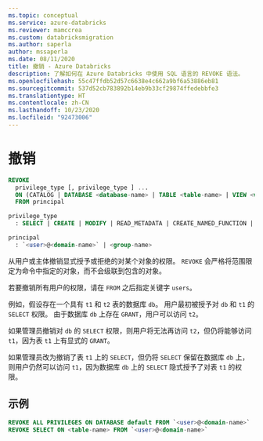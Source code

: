 ```yaml
---
ms.topic: conceptual
ms.service: azure-databricks
ms.reviewer: mamccrea
ms.custom: databricksmigration
ms.author: saperla
author: mssaperla
ms.date: 08/11/2020
title: 撤销 - Azure Databricks
description: 了解如何在 Azure Databricks 中使用 SQL 语言的 REVOKE 语法。
ms.openlocfilehash: 55c47ffdb52d57c6638e4c662a9bf6a53886eb81
ms.sourcegitcommit: 537d52cb783892b14eb9b33cf29874ffedebbfe3
ms.translationtype: HT
ms.contentlocale: zh-CN
ms.lasthandoff: 10/23/2020
ms.locfileid: "92473006"
---
```

# <a name="revoke"></a>撤销

```sql
REVOKE
  privilege_type [, privilege_type ] ...
  ON (CATALOG | DATABASE <database-name> | TABLE <table-name> | VIEW <view-name> | FUNCTION <function-name> | ANONYMOUS FUNCTION | ANY FILE)
  FROM principal

privilege_type
  : SELECT | CREATE | MODIFY | READ_METADATA | CREATE_NAMED_FUNCTION | ALL PRIVILEGES

principal
  : `<user>@<domain-name>` | <group-name>
```

从用户或主体撤销显式授予或拒绝的对某个对象的权限。 `REVOKE` 会严格将范围限定为命令中指定的对象，而不会级联到包含的对象。

若要撤销所有用户的权限，请在 `FROM` 之后指定关键字 `users`。

例如，假设存在一个具有 `t1` 和 `t2` 表的数据库 `db`。 用户最初被授予对 `db` 和 `t1` 的 `SELECT` 权限。 由于数据库 `db` 上存在 `GRANT`，用户可以访问 `t2`。

如果管理员撤销对 `db` 的 `SELECT` 权限，则用户将无法再访问 `t2`，但仍将能够访问 `t1`，因为表 `t1` 上有显式的 `GRANT`。

如果管理员改为撤销了表 `t1` 上的 `SELECT`，但仍将 `SELECT` 保留在数据库 `db` 上，则用户仍然可以访问 `t1`，因为数据库 `db` 上的 `SELECT` 隐式授予了对表 `t1` 的权限。

## <a name="examples"></a>示例

```sql
REVOKE ALL PRIVILEGES ON DATABASE default FROM `<user>@<domain-name>`
REVOKE SELECT ON <table-name> FROM `<user>@<domain-name>`
```